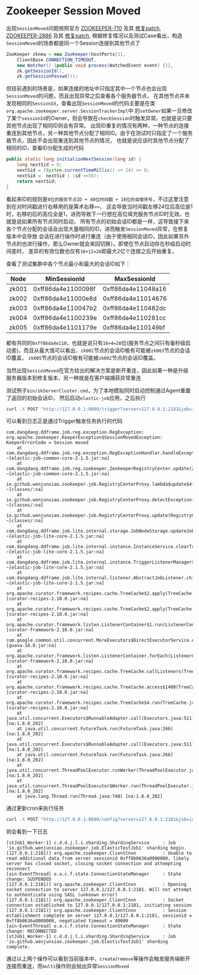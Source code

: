 # Zookeeper Session Moved

出现`SessionMoved`问题按照官方
[ZOOKEEPER-710](https://issues.apache.org/jira/browse/ZOOKEEPER-710) 及其
[修复patch](https://issues.apache.org/jira/secure/attachment/12439239/ZOOKEEPER-710_3.3.patch),
[ZOOKEEPER-2886](https://issues.apache.org/jira/browse/ZOOKEEPER-2886) 及其
[修复patch](https://patch-diff.githubusercontent.com/raw/apache/zookeeper/pull/353.patch),
根据修复情况以及测试Case看出，构造`SessionMoved`的场景都是同一个Session连接到其他节点了
```java
ZooKeeper zknew = new ZooKeeper(hostPorts[1],
    ClientBase.CONNECTION_TIMEOUT,
    new Watcher() {public void process(WatchedEvent event) {}},
    zk.getSessionId(),
    zk.getSessionPasswd());
```
但目前遇到的场景是，如果连接的地址中只指定其中一个节点也会出现`SessionMoved`的问题，而且出现异常之后查看各个服务器节点，
在其他节点并未发现相同的`SessionId`，查看出现`SessionMoved`的代码主要是在类`org.apache.zookeeper.server.SessionTrackerImpl`中
的`setOwner`如果一旦修改了某个`sessionId`的Owner，则会导致在`checkSession`时触发异常。也就是说只要其他节点出现了相同ID则会有异常。
出现ID重复的情况有两种，一种节点的连接重连到其他节点，另一种其他节点分配了相同ID。由于在测试时只指定了一个服务器节点，因此不会出现重连到其他节点的情况，
也就是说应该时其他节点分配了相同的ID，查看ID分配生成的代码
```java
public static long initializeNextSession(long id) {
    long nextSid = 0;
    nextSid = (System.currentTimeMillis() << 24) >> 8;
    nextSid =  nextSid | (id <<56);
    return nextSid;
}
```
看起来ID的规则是`8位的服务节点ID + 40位时间戳 + 16位的自增序号`，不过这里注意到在对时间戳进行右移用的是算术右移`>>`，
这会导致当时间戳左移24位后高位是1时，右移的后的高位全是1，进而导致下一行想在高位填充服务节点ID时无效。也就是说如果所有节点同时启动，
所有节点的初始会话ID都是一样，这导致接下来各个节点分配的会话会出现大量相同的ID，进而触发`SessionMoved`异常，在修复版本中会导致
会话在进行操作时进行重连（由于使用相同会话ID，因此如果另外节点的也进行操作，那么Owner就会来回切换）。即使在节点启动存在秒级启动时间差时，
差异的有效位数也仅有`16+12=28`即最大2亿个连接之后开始重复。

查看了测试集群中各个节点最小和最大的会话ID如下：

| Node  |   MinSessionId     |    MaxSessionId    |
|-------|--------------------|--------------------|
| zk001 | 0xff86da4e1100098f | 0xff86da4e11048a16 |
| zk002 | 0xff86da4e11000e8d | 0xff86da4e11014676 |
| zk003 | 0xff86da4e110047b2 | 0xff86da4e110482dc |
| zk004 | 0xff86da4e1100239e | 0xff86da4e110281cc |
| zk005 | 0xff86da4e1101179e | 0xff86da4e110149bf |

都有共同的`0xff86da4e110`，也就是说只有`16+4=20`位(服务节点之间只有毫秒级启动差)，而且从最大值可以看出，`zk001`节点的会话ID极有可能被`zk003`节点的会话ID覆盖，
`zk005`节点的会话ID极有可能被`zk002`节点的会话ID覆盖。

当然出现`SessionMoved`在官方给出的解决方案是断开重连，因此如果一种是升级服务器版本到修复版本，另一种就是在客户端捕获异常重连

测试例子`bin/zkServerCluster.cmd`，为了本地模拟同时启动控制通过Agent重置了返回的初始会话ID，
然后启动`elastic-job`应用，之后执行
```bash
curl -X POST "http://127.0.0.1:8080/trigger?server=127.0.0.1:2181&job=io.github.wenjunxiao.zookeeper.job.ElasticTestJob1"
```
可以看到日志正是通过Trigger触发任务执行的代码
```log
com.dangdang.ddframe.job.reg.exception.RegException: org.apache.zookeeper.KeeperException$SessionMovedException: KeeperErrorCode = Session moved
	at com.dangdang.ddframe.job.reg.exception.RegExceptionHandler.handleException(RegExceptionHandler.java:52) ~[elastic-job-common-core-2.1.5.jar:na]
	at com.dangdang.ddframe.job.reg.zookeeper.ZookeeperRegistryCenter.update(ZookeeperRegistryCenter.java:236) ~[elastic-job-common-core-2.1.5.jar:na]
	at io.github.wenjunxiao.zookeeper.job.RegistryCenterProxy.lambda$update$4(RegistryCenterProxy.java:134) ~[classes/:na]
	at io.github.wenjunxiao.zookeeper.job.RegistryCenterProxy.detectException(RegistryCenterProxy.java:28) ~[classes/:na]
	at io.github.wenjunxiao.zookeeper.job.RegistryCenterProxy.update(RegistryCenterProxy.java:133) ~[classes/:na]
	at com.dangdang.ddframe.job.lite.internal.storage.JobNodeStorage.updateJobNode(JobNodeStorage.java:150) ~[elastic-job-lite-core-2.1.5.jar:na]
	at com.dangdang.ddframe.job.lite.internal.instance.InstanceService.clearTriggerFlag(InstanceService.java:65) ~[elastic-job-lite-core-2.1.5.jar:na]
	at com.dangdang.ddframe.job.lite.internal.instance.TriggerListenerManager$JobTriggerStatusJobListener.dataChanged(TriggerListenerManager.java:58) ~[elastic-job-lite-core-2.1.5.jar:na]
	at com.dangdang.ddframe.job.lite.internal.listener.AbstractJobListener.childEvent(AbstractJobListener.java:44) ~[elastic-job-lite-core-2.1.5.jar:na]
	at org.apache.curator.framework.recipes.cache.TreeCache$2.apply(TreeCache.java:732) [curator-recipes-2.10.0.jar:na]
	at org.apache.curator.framework.recipes.cache.TreeCache$2.apply(TreeCache.java:726) [curator-recipes-2.10.0.jar:na]
	at org.apache.curator.framework.listen.ListenerContainer$1.run(ListenerContainer.java:93) [curator-framework-2.10.0.jar:na]
	at com.google.common.util.concurrent.MoreExecutors$DirectExecutorService.execute(MoreExecutors.java:299) [guava-18.0.jar:na]
	at org.apache.curator.framework.listen.ListenerContainer.forEach(ListenerContainer.java:85) [curator-framework-2.10.0.jar:na]
	at org.apache.curator.framework.recipes.cache.TreeCache.callListeners(TreeCache.java:725) [curator-recipes-2.10.0.jar:na]
	at org.apache.curator.framework.recipes.cache.TreeCache.access$1400(TreeCache.java:71) [curator-recipes-2.10.0.jar:na]
	at org.apache.curator.framework.recipes.cache.TreeCache$4.run(TreeCache.java:843) [curator-recipes-2.10.0.jar:na]
	at java.util.concurrent.Executors$RunnableAdapter.call(Executors.java:511) [na:1.8.0_202]
	at java.util.concurrent.FutureTask.run(FutureTask.java:266) [na:1.8.0_202]
	at java.util.concurrent.Executors$RunnableAdapter.call(Executors.java:511) [na:1.8.0_202]
	at java.util.concurrent.FutureTask.run(FutureTask.java:266) [na:1.8.0_202]
	at java.util.concurrent.ThreadPoolExecutor.runWorker(ThreadPoolExecutor.java:1149) [na:1.8.0_202]
	at java.util.concurrent.ThreadPoolExecutor$Worker.run(ThreadPoolExecutor.java:624) [na:1.8.0_202]
	at java.lang.Thread.run(Thread.java:748) [na:1.8.0_202]
```
通过更新cron来执行任务
```bash
curl -X POST "http://127.0.0.1:8080/config?server=127.0.0.1:2181&job=io.github.wenjunxiao.zookeeper.job.ElasticTestJob1"
```
则会看到一下日志
```log
[stJob1_Worker-1] c.d.d.j.l.i.sharding.ShardingService     : Job 'io.github.wenjunxiao.zookeeper.job.ElasticTestJob1' sharding begin.
[127.0.0.1:2181)] org.apache.zookeeper.ClientCnxn          : Unable to read additional data from server sessionid 0xff8b0636a0000000, likely server has closed socket, closing socket connection and attempting reconnect
[ain-EventThread] o.a.c.f.state.ConnectionStateManager     : State change: SUSPENDED
[127.0.0.1:2181)] org.apache.zookeeper.ClientCnxn          : Opening socket connection to server 127.0.0.1/127.0.0.1:2181. Will not attempt to authenticate using SASL (unknown error)
[127.0.0.1:2181)] org.apache.zookeeper.ClientCnxn          : Socket connection established to 127.0.0.1/127.0.0.1:2181, initiating session
[127.0.0.1:2181)] org.apache.zookeeper.ClientCnxn          : Session establishment complete on server 127.0.0.1/127.0.0.1:2181, sessionid = 0xff8b0636a0000000, negotiated timeout = 40000
[ain-EventThread] o.a.c.f.state.ConnectionStateManager     : State change: RECONNECTED
[stJob1_Worker-1] c.d.d.j.l.i.sharding.ShardingService     : Job 'io.github.wenjunxiao.zookeeper.job.ElasticTestJob1' sharding complete.
```
通过以上两个操作可以看到当前版本中，`create`/`remove`等操作会触发服务端断开连接而重连，而`multi`操作则会抛出异常`SessionMoved`